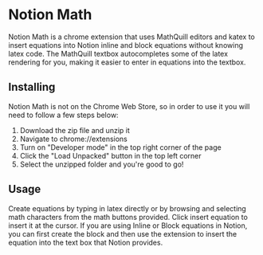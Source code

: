 # Notion Math

Notion Math is a chrome extension that uses MathQuill editors and katex to insert equations into Notion inline and block equations without knowing latex code. The MathQuill textbox autocompletes some of the latex rendering for you, making it easier to enter in equations into the textbox.

## Installing

Notion Math is not on the Chrome Web Store, so in order to use it you will need to follow a few steps below:
1. Download the zip file and unzip it
2. Navigate to chrome://extensions
3. Turn on "Developer mode" in the top right corner of the page
4. Click the "Load Unpacked" button in the top left corner
5. Select the unzipped folder and you're good to go!

## Usage

Create equations by typing in latex directly or by browsing and selecting math characters from the math buttons provided. Click insert equation to insert it at the cursor. If you are using Inline or Block equations in Notion, you can first create the block and then use the extension to insert the equation into the text box that Notion provides.
